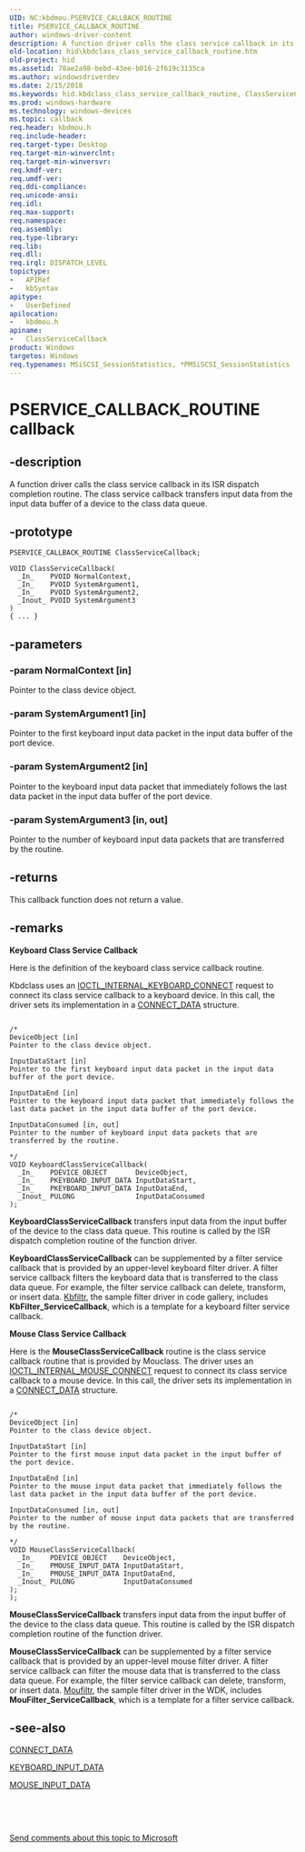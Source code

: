 ```yaml
---
UID: NC:kbdmou.PSERVICE_CALLBACK_ROUTINE
title: PSERVICE_CALLBACK_ROUTINE
author: windows-driver-content
description: A function driver calls the class service callback in its ISR dispatch completion routine. The class service callback transfers input data from the input data buffer of a device to the class data queue.
old-location: hid\kbdclass_class_service_callback_routine.htm
old-project: hid
ms.assetid: 78ae2a98-bebd-43ee-b016-2f619c3135ca
ms.author: windowsdriverdev
ms.date: 2/15/2018
ms.keywords: hid.kbdclass_class_service_callback_routine, ClassServiceCallback callback function [Human Input Devices], ClassServiceCallback, PSERVICE_CALLBACK_ROUTINE, PSERVICE_CALLBACK_ROUTINE, kbdmou/ClassServiceCallback, kref_c3fa9125-0bc4-4936-b4e5-eb4e5eee23e2.xml
ms.prod: windows-hardware
ms.technology: windows-devices
ms.topic: callback
req.header: kbdmou.h
req.include-header: 
req.target-type: Desktop
req.target-min-winverclnt: 
req.target-min-winversvr: 
req.kmdf-ver: 
req.umdf-ver: 
req.ddi-compliance: 
req.unicode-ansi: 
req.idl: 
req.max-support: 
req.namespace: 
req.assembly: 
req.type-library: 
req.lib: 
req.dll: 
req.irql: DISPATCH_LEVEL
topictype:
-	APIRef
-	kbSyntax
apitype:
-	UserDefined
apilocation:
-	kbdmou.h
apiname:
-	ClassServiceCallback
product: Windows
targetos: Windows
req.typenames: MSiSCSI_SessionStatistics, *PMSiSCSI_SessionStatistics
---
```


# PSERVICE_CALLBACK_ROUTINE callback


## -description


A function driver calls the class service callback in its ISR dispatch completion routine. The class service callback transfers input data from the input data buffer of a device to the class data queue. 


## -prototype


````
PSERVICE_CALLBACK_ROUTINE ClassServiceCallback;

VOID ClassServiceCallback(
  _In_    PVOID NormalContext,
  _In_    PVOID SystemArgument1,
  _In_    PVOID SystemArgument2,
  _Inout_ PVOID SystemArgument3
)
{ ... }
````


## -parameters




### -param NormalContext [in]

Pointer to the class device object.


### -param SystemArgument1 [in]

Pointer to the first keyboard input data packet in the input data buffer of the port device.


### -param SystemArgument2 [in]

Pointer to the keyboard input data packet that immediately follows the last data packet in the input data buffer of the port device.


### -param SystemArgument3 [in, out]

Pointer to the number of keyboard input data packets that are transferred by the routine.


## -returns



This callback function does not return a value.




## -remarks



<b>Keyboard Class Service Callback</b>

Here is the definition of the  keyboard class service callback routine.

Kbdclass uses an <a href="..\kbdmou\ni-kbdmou-ioctl_internal_keyboard_connect.md">IOCTL_INTERNAL_KEYBOARD_CONNECT</a> request to connect its class service callback to a keyboard device. In this call, the driver sets  its implementation in a <a href="..\kbdmou\ns-kbdmou-_connect_data.md">CONNECT_DATA</a> structure.

<pre class="syntax" xml:space="preserve"><code>
/*
DeviceObject [in] 
Pointer to the class device object.

InputDataStart [in] 
Pointer to the first keyboard input data packet in the input data buffer of the port device.

InputDataEnd [in] 
Pointer to the keyboard input data packet that immediately follows the last data packet in the input data buffer of the port device.

InputDataConsumed [in, out] 
Pointer to the number of keyboard input data packets that are transferred by the routine.

*/
VOID KeyboardClassServiceCallback(
  _In_    PDEVICE_OBJECT       DeviceObject,
  _In_    PKEYBOARD_INPUT_DATA InputDataStart,
  _In_    PKEYBOARD_INPUT_DATA InputDataEnd,
  _Inout_ PULONG               InputDataConsumed
);
</code></pre>
<b>KeyboardClassServiceCallback</b> transfers input data from the input buffer of the device to the class data queue. This routine is called by the ISR dispatch completion routine of the function driver.

<b>KeyboardClassServiceCallback</b> can be supplemented by a filter service callback that is provided by an upper-level keyboard filter driver. A filter service callback filters the keyboard data that is transferred to the class data queue. For example, the filter service callback can delete, transform, or insert data. <a href="http://go.microsoft.com/fwlink/p/?linkid=256125">Kbfiltr</a>, the sample filter driver in code gallery, includes <b>KbFilter_ServiceCallback</b>, which is a template for a keyboard filter service callback.

<b>Mouse Class Service Callback</b>

Here is the <b>MouseClassServiceCallback</b> routine is the class service callback routine that is provided by Mouclass. The driver uses an <a href="..\kbdmou\ni-kbdmou-ioctl_internal_mouse_connect.md">IOCTL_INTERNAL_MOUSE_CONNECT</a> request to connect its class service callback to a mouse device. In this call, the driver sets  its implementation in a <a href="..\kbdmou\ns-kbdmou-_connect_data.md">CONNECT_DATA</a> structure.


<pre class="syntax" xml:space="preserve"><code>
/*
DeviceObject [in] 
Pointer to the class device object.

InputDataStart [in] 
Pointer to the first mouse input data packet in the input buffer of the port device.

InputDataEnd [in] 
Pointer to the mouse input data packet that immediately follows the last data packet in the input data buffer of the port device.

InputDataConsumed [in, out] 
Pointer to the number of mouse input data packets that are transferred by the routine.

*/
VOID MouseClassServiceCallback(
  _In_    PDEVICE_OBJECT    DeviceObject,
  _In_    PMOUSE_INPUT_DATA InputDataStart,
  _In_    PMOUSE_INPUT_DATA InputDataEnd,
  _Inout_ PULONG            InputDataConsumed
);
);
</code></pre>


<b>MouseClassServiceCallback</b> transfers input data from the input buffer of the device to the class data queue. This routine is called by the ISR dispatch completion routine of the function driver.

<b>MouseClassServiceCallback</b> can be supplemented by a filter service callback that is provided by an upper-level mouse filter driver. A filter service callback can filter the mouse data that is transferred to the class data queue. For example, the filter service callback can delete, transform, or insert data. <a href="http://go.microsoft.com/fwlink/p/?linkid=256135">Moufiltr</a>, the sample filter driver in the WDK, includes <b>MouFilter_ServiceCallback</b>, which is a template for a filter service callback.




## -see-also

<a href="..\kbdmou\ns-kbdmou-_connect_data.md">CONNECT_DATA</a>



<a href="https://msdn.microsoft.com/library/windows/hardware/ff542337">KEYBOARD_INPUT_DATA</a>



<a href="https://msdn.microsoft.com/library/windows/hardware/ff542403">MOUSE_INPUT_DATA</a>



 

 

<a href="mailto:wsddocfb@microsoft.com?subject=Documentation%20feedback [hid\hid]:%20PSERVICE_CALLBACK_ROUTINE callback function%20 RELEASE:%20(2/15/2018)&amp;body=%0A%0APRIVACY STATEMENT%0A%0AWe use your feedback to improve the documentation. We don't use your email address for any other purpose, and we'll remove your email address from our system after the issue that you're reporting is fixed. While we're working to fix this issue, we might send you an email message to ask for more info. Later, we might also send you an email message to let you know that we've addressed your feedback.%0A%0AFor more info about Microsoft's privacy policy, see http://privacy.microsoft.com/en-us/default.aspx." title="Send comments about this topic to Microsoft">Send comments about this topic to Microsoft</a>

